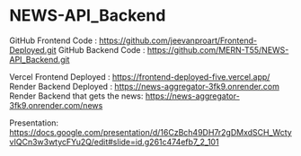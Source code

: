 # NEWS-API_Backend
GitHub  Frontend Code : https://github.com/jeevanproart/Frontend-Deployed.git
GitHub  Backend Code : https://github.com/MERN-T55/NEWS-API_Backend.git

Vercel  Frontend Deployed : https://frontend-deployed-five.vercel.app/ 
Render  Backend Deployed : https://news-aggregator-3fk9.onrender.com
Render  Backend that gets the news: https://news-aggregator-3fk9.onrender.com/news

Presentation: https://docs.google.com/presentation/d/16CzBch49DH7r2gDMxdSCH_WctyvIQCn3w3wtycFYu2Q/edit#slide=id.g261c474efb7_2_101
